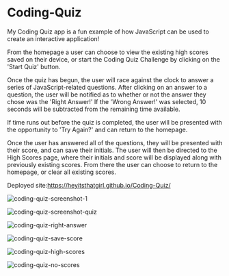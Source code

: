 # Coding-Quiz

My Coding Quiz app is a fun example of how JavaScript can be used to create an interactive application! <br/>

From the homepage a user can choose to view the existing high scores saved on their device, or start the Coding Quiz Challenge by clicking on the 'Start Quiz' button. <br/>

Once the quiz has begun, the user will race against the clock to answer a series of JavaScript-related questions. After clicking on an answer to a question, the user will be notified as to whether or not the answer they chose was the 'Right Answer!' If the 'Wrong Answer!' was selected, 10 seconds will be subtracted from the remaining time available. <br/>

If time runs out before the quiz is completed, the user will be presented with the opportunity to 'Try Again?' and can return to the homepage.<br/>

Once the user has answered all of the questions, they will be presented with their score, and can save their initials. The user will then be directed to the High Scores page, where their initials and score will be displayed along with previously existing scores. From there the user can choose to return to the homepage, or clear all existing scores.<br/>

Deployed site:https://heyitsthatgirl.github.io/Coding-Quiz/
<br/>

![coding-quiz-screenshot-1](https://user-images.githubusercontent.com/116748007/211106405-3d7c888e-1a28-4ce3-b879-9c25c83658ef.png)

![coding-quiz-screenshot-quiz](https://user-images.githubusercontent.com/116748007/211106437-992470d8-8313-4c4c-935f-5e6230025f89.png)

![coding-quiz-right-answer](https://user-images.githubusercontent.com/116748007/211106490-188742ed-1274-4b4a-a4af-d6d4bde74a89.png)

![coding-quiz-save-score](https://user-images.githubusercontent.com/116748007/211106549-217c8119-fcc7-4591-b795-4a3d0ec8987f.png)

![coding-quiz-high-scores](https://user-images.githubusercontent.com/116748007/211106578-3b3ed5dc-7dae-45aa-82c7-901f782b8863.png)

![coding-quiz-no-scores](https://user-images.githubusercontent.com/116748007/211106602-6a3d2fa2-e268-44d4-b993-3314b7c022c3.png)
